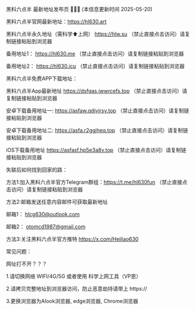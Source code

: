 黑料六点半 最新地址发布页 🍉🍉🍉 (本信息更新时间 2025-05-20)

黑料六点半官网最新地址：https://hl630.art

黑料六点半永久地址（需科学⬆️上网）  https://hlw.su （禁止直接点击访问）请复制链接粘贴到浏览器

备用地址1： https://hl630.me （禁止直接点击访问）请复制链接粘贴到浏览器

备用地址2： https://hl630.icu （禁止直接点击访问）请复制链接粘贴到浏览器

黑料六点半免费APP下载地址：

黑料六点半App最新地址 https://dsfgas.jwwrcefs.top （禁止直接点击访问）请复制链接粘贴到浏览器

安卓下载备用地址一: https://asfaw.qdjvjrsy.top （禁止直接点击访问）请复制链接粘贴到浏览器

安卓下载备用地址二: https://asfa.r2ggjheq.top （禁止直接点击访问）请复制链接粘贴到浏览器

iOS下载备用地址 https://asfasf.hp5e3a8v.top （禁止直接点击访问）请复制链接粘贴到浏览器

失联后如何找到回家的路：

方法1:加入黑料六点半官方Telegram群组：https://t.me/hl630fun （禁止直接点击访问）请复制链接粘贴到浏览器

方法2:邮箱发送任意内容邮件可获取最新地址

邮箱1： hlcg630@outlook.com

邮箱2： otomcd1987@gmail.com

方法3:关注黑料六点半官方推特 https://x.com/Heiliao630


常见问题：

网址打不开？？？

1.请切换网络 WIFI/4G/5G 或者使用 科学上网工具（VP恩）

2.请拷贝完整地址到浏览器访问，防止恶意劫持请带上 https://

3.更换浏览器为Alook浏览器, edge浏览器, Chrome浏览器

